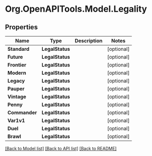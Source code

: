 # Org.OpenAPITools.Model.Legality

## Properties

Name | Type | Description | Notes
------------ | ------------- | ------------- | -------------
**Standard** | **LegalStatus** |  | [optional] 
**Future** | **LegalStatus** |  | [optional] 
**Frontier** | **LegalStatus** |  | [optional] 
**Modern** | **LegalStatus** |  | [optional] 
**Legacy** | **LegalStatus** |  | [optional] 
**Pauper** | **LegalStatus** |  | [optional] 
**Vintage** | **LegalStatus** |  | [optional] 
**Penny** | **LegalStatus** |  | [optional] 
**Commander** | **LegalStatus** |  | [optional] 
**Var1v1** | **LegalStatus** |  | [optional] 
**Duel** | **LegalStatus** |  | [optional] 
**Brawl** | **LegalStatus** |  | [optional] 

[[Back to Model list]](../README.md#documentation-for-models) [[Back to API list]](../README.md#documentation-for-api-endpoints) [[Back to README]](../README.md)

